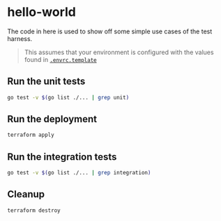 # hello-world

The code in here is used to show off some simple use cases of the test harness.

> This assumes that your environment is configured with the values found in [`.envrc.template`](./.envrc.template)


## Run the unit tests

```bash
go test -v $(go list ./... | grep unit)
```

## Run the deployment

```bash
terraform apply
```

## Run the integration tests

```bash
go test -v $(go list ./... | grep integration)
```

## Cleanup

```bash
terraform destroy
```
